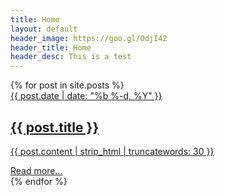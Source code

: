 ```yaml
---
title: Home
layout: default
header_image: https://goo.gl/OdjI42
header_title: Home
header_desc: This is a test
---
```


<div class="home">
  {% for post in site.posts %}
  <a class="post--link" href="{{ post.url | prepend: site.baseurl }}">
    <div class="post--list">
      <time class="post--meta">{{ post.date | date: "%b %-d, %Y" }}</time>
      <h2 class="post--title">
        {{ post.title }}
      </h2>
      <p>{{ post.content | strip_html | truncatewords: 30 }}</p>
      <span class="post--meta">
        Read more...
      </span>
    </div>
  </a>
  {% endfor %}
</div>
